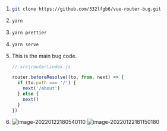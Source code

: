 1. ```bash
   git clone https://github.com/332lfgb6/vue-router-bug.git
   ```

2. ```bash
   yarn
   ```

3. ```bash
   yarn prettier
   ```

4. ```bash
   yarn serve
   ```

5. This is the main bug code.

   ```js
   // src\router\index.js
   
   router.beforeResolve((to, from, next) => {
     if (to.path === '/') {
       next('/about')
     } else {
       next()
     }
   })
   ```

6. ![image-20220122180540110](https://user-images.githubusercontent.com/51245335/150634456-befbed20-2271-41b0-b984-eda011b41ae8.png)
    ![image-20220122181150180](https://user-images.githubusercontent.com/51245335/150634468-e002a5f0-c289-4317-8b63-764252e32725.png)




   
